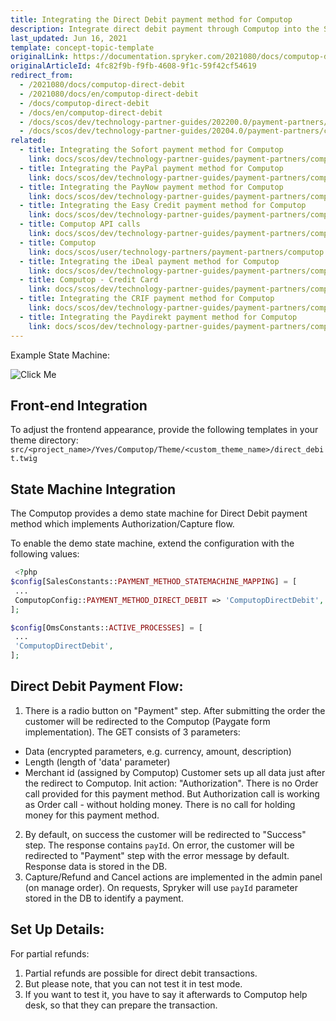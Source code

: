 ```yaml
---
title: Integrating the Direct Debit payment method for Computop
description: Integrate direct debit payment through Computop into the Spryker-based shop.
last_updated: Jun 16, 2021
template: concept-topic-template
originalLink: https://documentation.spryker.com/2021080/docs/computop-direct-debit
originalArticleId: 4fc82f9b-f9fb-4608-9f1c-59f42cf54619
redirect_from:
  - /2021080/docs/computop-direct-debit
  - /2021080/docs/en/computop-direct-debit
  - /docs/computop-direct-debit
  - /docs/en/computop-direct-debit
  - /docs/scos/dev/technology-partner-guides/202200.0/payment-partners/computop/integrating-payment-methods-for-computop/integrating-the-direct-debit-payment-method-for-computop.html
  - /docs/scos/dev/technology-partner-guides/20204.0/payment-partners/computop/integrating-payment-methods-for-computop/integrating-the-direct-debit-payment-method-for-computop.html
related:
  - title: Integrating the Sofort payment method for Computop
    link: docs/scos/dev/technology-partner-guides/payment-partners/computop/integrating-payment-methods-for-computop/integrating-the-sofort-payment-method-for-computop.html
  - title: Integrating the PayPal payment method for Computop
    link: docs/scos/dev/technology-partner-guides/payment-partners/computop/integrating-payment-methods-for-computop/integrating-the-paypal-payment-method-for-computop.html
  - title: Integrating the PayNow payment method for Computop
    link: docs/scos/dev/technology-partner-guides/payment-partners/computop/integrating-payment-methods-for-computop/integrating-the-paynow-payment-method-for-computop.html
  - title: Integrating the Easy Credit payment method for Computop
    link: docs/scos/dev/technology-partner-guides/payment-partners/computop/integrating-payment-methods-for-computop/integrating-the-easy-credit-payment-method-for-computop.html
  - title: Computop API calls
    link: docs/scos/dev/technology-partner-guides/payment-partners/computop/computop-api-calls.html
  - title: Computop
    link: docs/scos/user/technology-partners/payment-partners/computop.html
  - title: Integrating the iDeal payment method for Computop
    link: docs/scos/dev/technology-partner-guides/payment-partners/computop/integrating-payment-methods-for-computop/integrating-the-ideal-payment-method-for-computop.html
  - title: Computop - Credit Card
    link: docs/scos/dev/technology-partner-guides/payment-partners/computop/integrating-payment-methods-for-computop/integrating-the-credit-card-payment-method-for-computop.html
  - title: Integrating the CRIF payment method for Computop
    link: docs/scos/dev/technology-partner-guides/payment-partners/computop/integrating-payment-methods-for-computop/integrating-the-crif-payment-method-for-computop.html
  - title: Integrating the Paydirekt payment method for Computop
    link: docs/scos/dev/technology-partner-guides/payment-partners/computop/integrating-payment-methods-for-computop/integrating-the-paydirekt-payment-method-for-computop.html
---
```


 Example State Machine:

![Click Me](https://spryker.s3.eu-central-1.amazonaws.com/docs/Technology+Partners/Payment+Partners/Computop/computop-direct-debit-flow-example.png)

## Front-end Integration

To adjust the frontend appearance, provide the following templates in your theme directory:
`src/<project_name>/Yves/Computop/Theme/<custom_theme_name>/direct_debit.twig`

## State Machine Integration

The Computop provides a demo state machine for Direct Debit payment method which implements Authorization/Capture flow.

To enable the demo state machine, extend the configuration with the following values:
```php
 <?php
$config[SalesConstants::PAYMENT_METHOD_STATEMACHINE_MAPPING] = [
 ...
 ComputopConfig::PAYMENT_METHOD_DIRECT_DEBIT => 'ComputopDirectDebit',
];

$config[OmsConstants::ACTIVE_PROCESSES] = [
 ...
 'ComputopDirectDebit',
];
```

## Direct Debit Payment Flow:

1. There is a radio button on "Payment" step. After submitting the order the customer will be redirected to the Computop (Paygate form implementation). The GET consists of 3 parameters:
  - Data (encrypted parameters, e.g. currency, amount, description)
  - Length (length of 'data' parameter)
  - Merchant id (assigned by Computop)
Customer sets up all data just after the redirect to Computop.  Init action: "Authorization". There is no Order call provided for this payment method. But Authorization call is working as Order call - without holding money. There is no call for holding money for this payment method.
2. By default, on success the customer  will be redirected to "Success" step. The response contains `payId`. On error, the customer  will be redirected to "Payment" step with the error message by default. Response data is stored in the DB.
3. Capture/Refund and Cancel actions are implemented in the admin panel (on manage order). On requests, Spryker will use `payId` parameter stored in the DB to identify a payment.

## Set Up Details:

For partial refunds:
1. Partial refunds are possible for direct debit transactions.
2. But please note, that you can not test it in test mode.
3. If you want to test it, you have to say it afterwards to Computop help desk, so that they can prepare the transaction.
